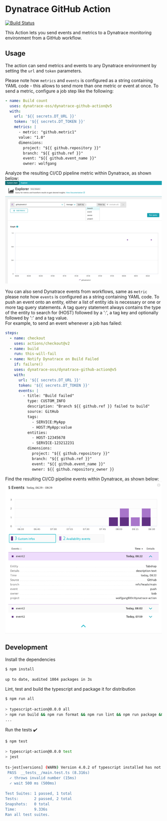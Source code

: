 # Dynatrace GitHub Action

[![Build Status](https://github.com/actions/typescript-action/workflows/build-test/badge.svg)](https://github.com/actions/typescript-action/actions)

This Action lets you send events and metrics to a Dynatrace monitoring environment from a GitHub workflow. 

## Usage

The action can send metrics and events to any Dynatrace environment by setting the `url` and `token` parameters.

Please note how `metrics` and `events` is configured as a string containing YAML code - this
allows to send more than one metric or event at once.
To send a metric, configure a job step like the following:

```yaml
- name: Build count
  uses: dynatrace-oss/dynatrace-github-action@v5
  with:
    url: '${{ secrets.DT_URL }}'
    token: '${{ secrets.DT_TOKEN }}'
    metrics: |
      - metric: "github.metric1"
      value: "1.0"
      dimensions:
        project: "${{ github.repository }}"
        branch: "${{ github.ref }}"
        event: "${{ github.event_name }}"
        owner: wolfgang
```

Analyze the resulting CI/CD pipeline metric within Dynatrace, as shown below:
![chart](./metric.png)

You can also send Dynatrace events from workflows, same as `metric` please note
how `events` is configured as a string containing YAML code.
To push an event onto an entity, either a list of entity ids is necessary or 
one or more tag query statements. A tag query statement always contains the type of
the entity to search for (HOST) followed by a ':', a tag key and optionally followed by 
':' and a tag value.  
For example, to send an event whenever a job has failed:

```yaml
steps:
  - name: checkout
    uses: actions/checkout@v2
  - name: build
    run: this-will-fail
  - name: Notify Dynatrace on Build Failed
    if: failure()
    uses: dynatrace-oss/dynatrace-github-action@v5
    with:
      url: '${{ secrets.DT_URL }}'
      token: '${{ secrets.DT_TOKEN }}'
      events: |
        - title: "Build failed"
          type: CUSTOM_INFO
          description: "Branch ${{ github.ref }} failed to build"
          source: GitHub
          tags:
            - SERVICE:MyApp
            - HOST:MyApp:value
          entities:
            - HOST-12345678
            - SERVICE-123212231
          dimensions:
            project: "${{ github.repository }}"
            branch: "${{ github.ref }}"
            event: "${{ github.event_name }}"
            owner: ${{ github.repository_owner }}
```

Find the resulting CI/CD pipeline events within Dynatrace, as shown below:
![events](./event.png)

## Development

Install the dependencies

```bash
$ npm install

up to date, audited 1004 packages in 3s
```

Lint, test and build the typescript and package it for distribution

```bash
$ npm run all

> typescript-action@0.0.0 all
> npm run build && npm run format && npm run lint && npm run package && npm test
...
```

Run the tests :heavy_check_mark:

```bash
$ npm test

> typescript-action@0.0.0 test
> jest

ts-jest[versions] (WARN) Version 4.0.2 of typescript installed has not been tested with ts-jest. If you're experiencing issues, consider using a supported version (>=2.7.0 <4.0.0). Please do not report issues in ts-jest if you are using unsupported versions.
 PASS  __tests__/main.test.ts (8.316s)
  ✓ throws invalid number (15ms)
  ✓ wait 500 ms (500ms)

Test Suites: 1 passed, 1 total
Tests:       2 passed, 2 total
Snapshots:   0 total
Time:        9.336s
Ran all test suites.
```
